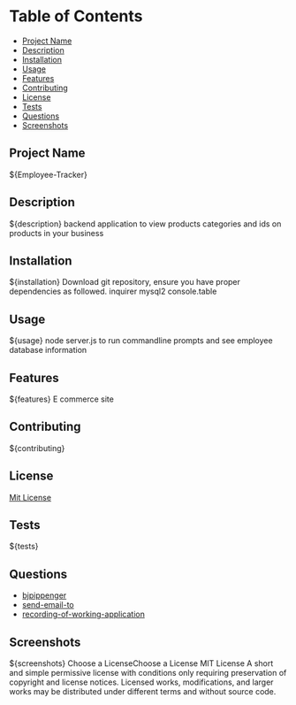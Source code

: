 # Table of Contents
- [Project Name](#project-name)
- [Description](#description)
- [Installation](#installation)
- [Usage](#usage)
- [Features](#features)
- [Contributing](#contributing)
- [License](#license)
- [Tests](#tests)
- [Questions](#questions)
- [Screenshots](#screenshots)
## Project Name
${Employee-Tracker}
## Description
${description}
backend application to view products categories and ids on products in your business
## Installation
${installation}
Download git repository, ensure you have proper dependencies as followed.
inquirer
mysql2
console.table
## Usage
${usage}
node server.js to run commandline prompts and see employee database information
## Features
${features}
E commerce site 
## Contributing
${contributing}

## License
[Mit License](https://choosealicense.com/licenses/mit/#)
## Tests
${tests}
## Questions
- [bjpippenger](https://github.com/Bjpippenger/Ecommerce)
- [send-email-to](bjpippenger@yahoo.com)
- [recording-of-working-application]()
## Screenshots
${screenshots}
Choose a LicenseChoose a License
MIT License
A short and simple permissive license with conditions only requiring preservation of copyright and license notices. Licensed works, modifications, and larger works may be distributed under different terms and without source code.